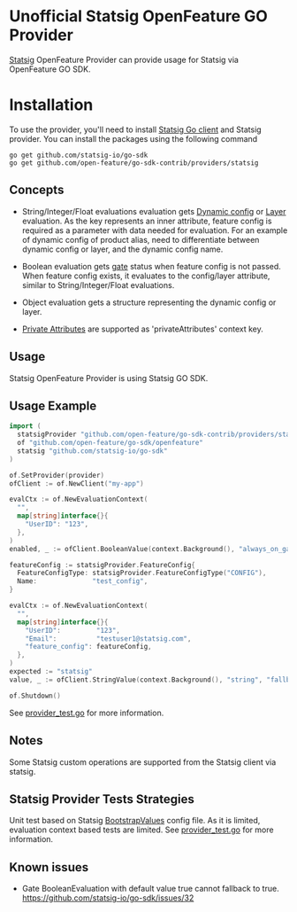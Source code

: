# Unofficial Statsig OpenFeature GO Provider

[Statsig](https://statsig.com/) OpenFeature Provider can provide usage for Statsig via OpenFeature GO SDK.

# Installation

To use the provider, you'll need to install [Statsig Go client](github.com/statsig-io/go-sdk) and Statsig provider. You can install the packages using the following command

```shell
go get github.com/statsig-io/go-sdk
go get github.com/open-feature/go-sdk-contrib/providers/statsig
```

## Concepts
* String/Integer/Float evaluations evaluation gets [Dynamic config](https://docs.statsig.com/server/golangSDK#reading-a-dynamic-config) or [Layer](https://docs.statsig.com/server/golangSDK#getting-an-layerexperiment) evaluation.
  As the key represents an inner attribute, feature config is required as a parameter with data needed for evaluation.
  For an example of dynamic config of product alias, need to differentiate between dynamic config or layer, and the dynamic config name.
* Boolean evaluation gets [gate](https://docs.statsig.com/server/golangSDK#checking-a-gate) status when feature config is not passed.
  When feature config exists, it evaluates to the config/layer attribute, similar to String/Integer/Float evaluations.

* Object evaluation gets a structure representing the dynamic config or layer.
* [Private Attributes](https://docs.statsig.com/server/golangSDK#private-attributes) are supported as 'privateAttributes' context key.


## Usage
Statsig OpenFeature Provider is using Statsig GO SDK.

## Usage Example

```go
import (
  statsigProvider "github.com/open-feature/go-sdk-contrib/providers/statsig/pkg"
  of "github.com/open-feature/go-sdk/openfeature"
  statsig "github.com/statsig-io/go-sdk"
)

of.SetProvider(provider)
ofClient := of.NewClient("my-app")

evalCtx := of.NewEvaluationContext(
  "",
  map[string]interface{}{
    "UserID": "123",
  },
)
enabled, _ := ofClient.BooleanValue(context.Background(), "always_on_gate", false, evalCtx)

featureConfig := statsigProvider.FeatureConfig{
  FeatureConfigType: statsigProvider.FeatureConfigType("CONFIG"),
  Name:              "test_config",
}

evalCtx := of.NewEvaluationContext(
  "",
  map[string]interface{}{
    "UserID":         "123",
    "Email":          "testuser1@statsig.com",
    "feature_config": featureConfig,
  },
)
expected := "statsig"
value, _ := ofClient.StringValue(context.Background(), "string", "fallback", evalCtx)

of.Shutdown()

```
See [provider_test.go](./pkg/provider_test.go) for more information.


## Notes
Some Statsig custom operations are supported from the Statsig client via statsig.

## Statsig Provider Tests Strategies

Unit test based on Statsig [BootstrapValues](https://docs.statsig.com/server/golangSDK#statsig-options) config file. 
As it is limited, evaluation context based tests are limited.
See [provider_test.go](./pkg/provider_test.go) for more information.

## Known issues
- Gate BooleanEvaluation with default value true cannot fallback to true.
  https://github.com/statsig-io/go-sdk/issues/32
